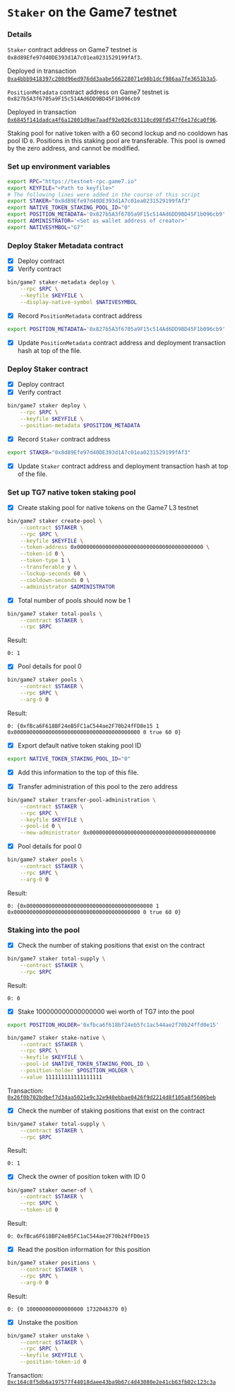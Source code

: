 # `Staker` on the Game7 testnet

### Details

`Staker` contract address on Game7 testnet is `0x8d89Efe97d40DE393d1A7c01ea0231529199fAf3`.

Deployed in transaction [`0xa4bbb9418397c208d96ed976dd3aabe566228071e98b1dcf986aa7fe3651b3a5`](https://testnet.game7.io/tx/0xa4bbb9418397c208d96ed976dd3aabe566228071e98b1dcf986aa7fe3651b3a5).

`PositionMetadata` contract address on Game7 testnet is `0x827b5A3f6705a9F15c514Ad6DD9BD45F1b096cb9`

Deployed in transaction [`0x6845f141dadca4f6a12801d9ae7aadf92e026c03110cd98fd547f6e17dca0f96`](https://testnet.game7.io/tx/0x6845f141dadca4f6a12801d9ae7aadf92e026c03110cd98fd547f6e17dca0f96).

Staking pool for native token with a 60 second lockup and no cooldown has pool ID `0`. Positions in this
staking pool are transferable. This pool is owned by the zero address, and cannot be modified.

### Set up environment variables

```bash
export RPC="https://testnet-rpc.game7.io"
export KEYFILE="<Path to keyfile>"
# The following lines were added in the course of this script
export STAKER="0x8d89Efe97d40DE393d1A7c01ea0231529199fAf3"
export NATIVE_TOKEN_STAKING_POOL_ID="0"
export POSITION_METADATA='0x827b5A3f6705a9F15c514Ad6DD9BD45F1b096cb9'
export ADMINISTRATOR='<Set as wallet address of creator>'
export NATIVESYMBOL="G7"
```

### Deploy Staker Metadata contract

- [x] Deploy contract
- [x] Verify contract

```bash
bin/game7 staker-metadata deploy \
    --rpc $RPC \
    --keyfile $KEYFILE \
    --display-native-symbol $NATIVESYMBOL
```

- [x] Record `PositionMetadata` contract address

```bash
export POSITION_METADATA='0x827b5A3f6705a9F15c514Ad6DD9BD45F1b096cb9'
```

- [x] Update `PositionMetadata` contract address and deployment transaction hash at top of the file.

### Deploy Staker contract

- [x] Deploy contract
- [x] Verify contract

```bash
bin/game7 staker deploy \
    --rpc $RPC \
    --keyfile $KEYFILE \
    --position-metadata $POSITION_METADATA
```

- [x] Record `Staker` contract address

```bash
export STAKER="0x8d89Efe97d40DE393d1A7c01ea0231529199fAf3"
```

- [x] Update `Staker` contract address and deployment transaction hash at top of the file.

### Set up TG7 native token staking pool

- [x] Create staking pool for native tokens on the Game7 L3 testnet

```bash
bin/game7 staker create-pool \
    --contract $STAKER \
    --rpc $RPC \
    --keyfile $KEYFILE \
    --token-address 0x0000000000000000000000000000000000000000 \
    --token-id 0 \
    --token-type 1 \
    --transferable y \
    --lockup-seconds 60 \
    --cooldown-seconds 0 \
    --administrator $ADMINISTRATOR
```

- [x] Total number of pools should now be 1

```bash
bin/game7 staker total-pools \
    --contract $STAKER \
    --rpc $RPC
```

Result:

```
0: 1
```

- [x] Pool details for pool 0

```bash
bin/game7 staker pools \
    --contract $STAKER \
    --rpc $RPC \
    --arg-0 0
```

Result:

```
0: {0xfBca6F618BF24eB5FC1aC544ae2F70b24fFD0e15 1 0x0000000000000000000000000000000000000000 0 true 60 0}
```

- [x] Export default native token staking pool ID

```bash
export NATIVE_TOKEN_STAKING_POOL_ID="0"
```

- [x] Add this information to the top of this file.

- [x] Transfer administration of this pool to the zero address

```bash
bin/game7 staker transfer-pool-administration \
    --contract $STAKER \
    --rpc $RPC \
    --keyfile $KEYFILE \
    --pool-id 0 \
    --new-administrator 0x0000000000000000000000000000000000000000
```

- [x] Pool details for pool 0

```bash
bin/game7 staker pools \
    --contract $STAKER \
    --rpc $RPC \
    --arg-0 0
```

Result:

```
0: {0x0000000000000000000000000000000000000000 1 0x0000000000000000000000000000000000000000 0 true 60 0}
```

### Staking into the pool

- [x] Check the number of staking positions that exist on the contract

```bash
bin/game7 staker total-supply \
    --contract $STAKER \
    --rpc $RPC
```

Result:

```
0: 0
```

- [x] Stake 100000000000000000 wei worth of TG7 into the pool

```bash
export POSITION_HOLDER='0xfbca6f618bf24eb5fc1ac544ae2f70b24ffd0e15'
```


```bash
bin/game7 staker stake-native \
    --contract $STAKER \
    --rpc $RPC \
    --keyfile $KEYFILE \
    --pool-id $NATIVE_TOKEN_STAKING_POOL_ID \
    --position-holder $POSITION_HOLDER \
    --value 111111111111111111
```

Transaction: [`0x26f0b702bdbef7d34aa5021e9c32e940ebbae0426f9d2214d8f105a8f5606beb`](https://explorer-game7-testnet-0ilneybprf.t.conduit.xyz/tx/0x26f0b702bdbef7d34aa5021e9c32e940ebbae0426f9d2214d8f105a8f5606beb)

- [x] Check the number of staking positions that exist on the contract

```bash
bin/game7 staker total-supply \
    --contract $STAKER \
    --rpc $RPC
```

Result:

```
0: 1
```

- [x] Check the owner of position token with ID 0

```bash
bin/game7 staker owner-of \
    --contract $STAKER \
    --rpc $RPC \
    --token-id 0
```

Result:

```
0: 0xfBca6F618BF24eB5FC1aC544ae2F70b24fFD0e15
```

- [x] Read the position information for this position

```bash
bin/game7 staker positions \
    --contract $STAKER \
    --rpc $RPC \
    --arg-0 0
```

Result:

```
0: {0 100000000000000000 1732046370 0}
```

- [x] Unstake the position

```bash
bin/game7 staker unstake \
    --contract $STAKER \
    --rpc $RPC \
    --keyfile $KEYFILE \
    --position-token-id 0
```

Transaction: [`0xc164c8f5db6a197577f44018daee43ba9b67c4d43080e2e41cb63fb02c123c3a`](https://explorer-game7-testnet-0ilneybprf.t.conduit.xyz/tx/0xc164c8f5db6a197577f44018daee43ba9b67c4d43080e2e41cb63fb02c123c3a)

